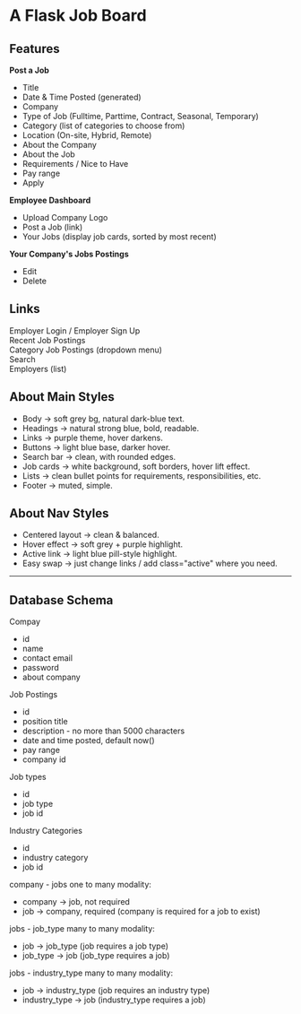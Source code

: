 # A Flask Job Board

## Features
**Post a Job**
- Title
- Date & Time Posted (generated)
- Company
- Type of Job (Fulltime, Parttime, Contract, Seasonal, Temporary)
- Category (list of categories to choose from)
- Location (On-site, Hybrid, Remote)
- About the Company
- About the Job
- Requirements / Nice to Have
- Pay range
- Apply

**Employee Dashboard**
- Upload Company Logo
- Post a Job (link)
- Your Jobs (display job cards, sorted by most recent)

**Your Company's Jobs Postings**
- Edit
- Delete

## Links
Employer Login / Employer Sign Up  
Recent Job Postings  
Category Job Postings (dropdown menu)  
Search  
Employers (list)

## About Main Styles
- Body → soft grey bg, natural dark-blue text.
- Headings → natural strong blue, bold, readable.
- Links → purple theme, hover darkens.
- Buttons → light blue base, darker hover.
- Search bar → clean, with rounded edges.
- Job cards → white background, soft borders, hover lift effect.
- Lists → clean bullet points for requirements, responsibilities, etc.
- Footer → muted, simple.

## About Nav Styles
- Centered layout → clean & balanced.
- Hover effect → soft grey + purple highlight.
- Active link → light blue pill-style highlight.
- Easy swap → just change links / add class="active" where you need.

---

## Database Schema
Compay
- id
- name
- contact email
- password
- about company

Job Postings
- id
- position title
- description - no more than 5000 characters
- date and time posted, default now()
- pay range
- company id

Job types
- id
- job type
- job id

Industry Categories
- id
- industry category
- job id

company - jobs
one to many
modality:
- company -> job, not required
- job -> company, required (company is required for a job to exist)

jobs - job_type
many to many
modality:
- job -> job_type (job requires a job type)
- job_type -> job (job_type requires a job)

jobs - industry_type
many to many
modality:
- job -> industry_type (job requires an industry type)
- industry_type -> job (industry_type requires a job)